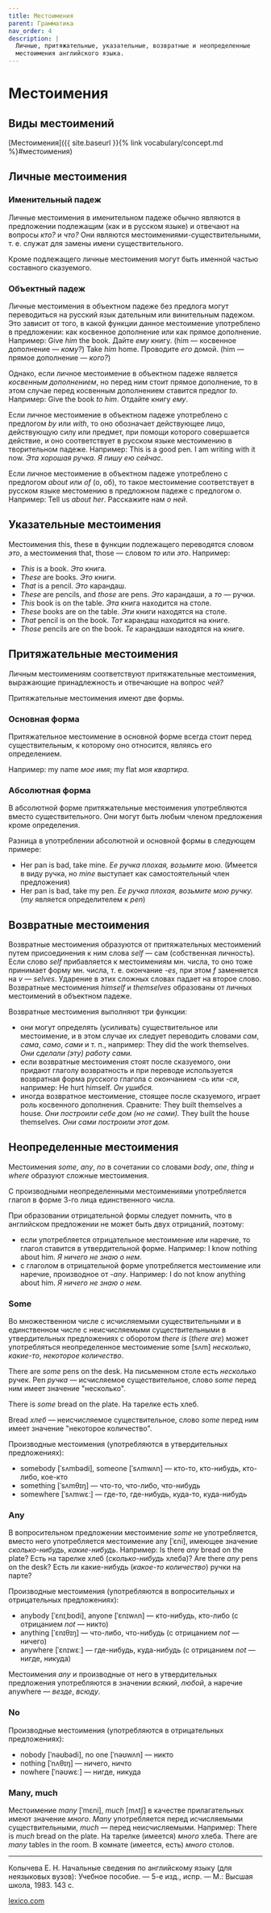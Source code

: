 ```yaml
---
title: Местоимения
parent: Грамматика
nav_order: 4
description: |
  Личные, притяжательные, указательные, возвратные и неопределенные
  местоимения английского языка.
---
```


# Местоимения


## Виды местоимений


[Местоимения]({{ site.baseurl }}{% link vocabulary/concept.md %}#местоимения)


## Личные местоимения


### Именительный падеж

Личные местоимения в именительном падеже обычно являются в предложении
подлежащим (как и в русском языке) и отвечают на вопросы *кто?* и
*что?* Они являются местоимениями-существительными, т. е.  служат для
замены имени существительного.

Кроме подлежащего личные местоимения могут быть именной частью
составного сказуемого.


### Объектный падеж

Личные местоимения в объектном падеже без предлога могут переводиться
на русский язык дательным или винительным падежом.  Это зависит от
того, в какой функции данное местоимение употреблено в предложении:
как косвенное дополнение или как прямое дополнение.  Например: Give
*him* the book.  Дайте *ему* книгу.  (him — косвенное дополнение —
*кому?*) Take *him* home.  Проводите *его* домой.  (him — прямое
дополнение — *кого?*)

Однако, если личное местоимение в объектном падеже является *косвенным
дополнением*, но перед ним стоит прямое дополнение, то в этом случае
перед косвенным дополнением ставится предлог *to*.  Например: Give the
book *to him*.  Отдайте книгу *ему*.

Если личное местоимение в объектном падеже употреблено с предлогом
*by* или *with*, то оно обозначает действующее лицо, действующую силу
или предмет, при помощи которого совершается действие, и оно
соответствует в русском языке местоимению в творительном падеже.
Например: This is a good pen.  I am writing with it now.  *Эта хорошая
ручка*.  *Я пишу ею сейчас*.

Если личное местоимение в объектном падеже употреблено с предлогом
*about* или *of* (о, об), то такое местоимение соответствует в русском
языке местомению в предложном падеже с предлогом *о*. Например: Tell
us *about her*.  Расскажите нам *о ней*.


## Указательные местоимения

Местоимения this, these в функции подлежащего переводятся словом
*это*, а местоимения that, those — словом *то* или *это*.  Например:

- *This* is a book.  *Это* книга.
- *These* are books.  *Это* книги.
- *That* is a pencil.  *Это* карандаш.
- *These* are pencils, and *those* are pens.  *Это* карандаши, a *то*
  — ручки.
- *This* book is on the table.  *Эта* книга находится на столе.
- *These* books are on the table.  *Эти* книги находятся на столе.
- *That* pencil is on the book.  *Тот* карандаш находится на книге.
- *Those* pencils are on the book.  *Те* карандаши находятся на книге.


## Притяжательные местоимения

Личным местоимениям соответствуют притяжательные местоимения,
выражающие принадлежность и отвечающие на вопрос *чей?*

Притяжательные местоимения имеют две формы.


### Основная форма

Притяжательное местоимение в основной форме всегда стоит перед
существительным, к которому оно относится, являясь его определением.

Например: my name *мое имя*; my flat *моя квартира*.


### Абсолютная форма

В абсолютной форме притяжательные местоимения употребляются вместо
существительного.  Они могут быть любым членом предложения кроме
определения.

Разница в употреблении абсолютной и основной формы в следующем
примере:
- Her pan is bad, take mine.  *Ее ручка плохая, возьмите мою.*
  (Имеется в виду ручка, но *mine* выступает как самостоятельный член
  предложения)
- Her pan is bad, take my pen.  *Ее ручка плохая, возьмите мою ручку.*
  (*my* является определителем к *pen*)


## Возвратные местоимения

Возвратные местоимения образуются от притяжательных местоимений путем
присоединения к ним слова *self* — сам (собственная личность).  Если
слово *self* прибавляется к местоимениям мн. числа, то оно тоже
принимает форму мн. числа, т. е. окончание *-es*, при этом *f*
заменяется на *v* — *selves*.  Ударение в этих сложных словах падает
на второе слово.  Возвратные местоимения *himself* и *themselves*
образованы от личных местоимений в объектном падеже.

Возвратные местоимения выполняют три функции:
- они могут определять (усиливать) существительное или местоимение, и
  в этом случае их следует переводить словами *сам*, *сама*, *само*,
  *сами* и т. п., например: They did the work themselves. *Они сделали
  (эту) работу сами.*
- если возвратные местоимения стоят после сказуемого, они придают
  глаголу возвратность и при переводе используется возвратная форма
  русского глагола с окончанием *-сь* или *-ся*, например: He hurt
  himself.  *Он ушибся.*
- иногда возвратное местоимение, стоящее после сказуемого, играет роль
  косвенного дополнения. Сравните: They built themselves a house.
  *Они построили себе дом (но не сами).* They built the house
  themselves.  *Они сами построили этот дом.*


## Неопределенные местоимения


Местоимения *some*, *any*, *no* в сочетании со словами *body*, *one*,
*thing* и *where* образуют сложные местоимения.

С производными неопределенными местоимениями употребляется глагол в
форме 3-го лица единственного числа.

При образовании отрицательной формы следует помнить, что в английском
предложении не может быть двух отрицаний, поэтому:
- если употребляется отрицательное местоимение или наречие, то глагол
  ставится в утвердительной форме.  Например: I know nothing about
  him.  *Я ничего не знаю о нем*.
- с глаголом в отрицательной форме употребляется местоимение или
  наречие, производное от *-any*.  Например: I do not know anything
  about him.  *Я ничего не знаю о нем*.


### Some

Во множественном числе с исчисляемыми существительными и в
единственном числе с неисчисляемыми существительными в утвердительных
предложениях с оборотом *there is* (*there are*) может употребляться
неопределенное местоимение some [sʌm] *несколько*, *какие-то*,
*некоторое количество*.

There are *some* pens on the desk.  На письменном столе есть
*несколько* ручек.  Pen *ручка* — исчисляемое существительное, слово
*some* перед ним имеет значение "несколько".

There is *some* bread on the plate.  На тарелке есть хлеб.

Bread *хлеб* — неисчисляемое существительное, слово *some* перед ним
имеет значение "некоторое количество".

Производные местоимения (употребляются в утвердительных предложениях):
- somebody [ˈsʌmbədi], someone [ˈsʌmwʌn] — кто-то, кто-нибудь,
  кто-либо, кое-кто
- something [ˈsʌmθɪŋ] — что-то, что-либо, что-нибудь
- somewhere [ˈsʌmwɛː] — где-то, где-нибудь, куда-то, куда-нибудь


### Any

В вопросительном предложении местоимение *some* не употребляется,
вместо него употребляется местоимение any [ˈɛni], имеющее значение
*сколько-нибудь*, *какие-нибудь*.  Например: Is there *any* bread on
the plate?  Есть на тарелке хлеб (*сколько-нибудь* хлеба)?  Are there
*any* pens on the desk?  Есть ли какие-нибудь (*какое-то количество*)
ручки на парте?

Производные местоимения (употребляются в вопросительных и
отрицательных предложениях):
- anybody [ˈɛnɪˌbɒdi], anyone [ˈɛnɪwʌn] — кто-нибудь, кто-либо (с
  отрицанием *not* — никто)
- anything [ˈɛnɪθɪŋ] — что-либо, что-нибудь (с отрицанием *not* —
  ничего)
- anywhere [ˈɛnɪwɛː] — где-нибудь, куда-нибудь (с отрицанием *not* —
  нигде, никуда)
  
Местоимения *any* и производные от него в утвердительных предложения
употребляются в значении *всякий*, *любой*, а наречие anywhere —
*везде*, *всюду*.


### No

Производные местоимения (употребляются в отрицательных предложениях):
- nobody [ˈnəʊbədi], no one [ˈnəʊwʌn] — никто
- nothing [ˈnʌθɪŋ] — ничего, ничто
- nowhere [ˈnəʊwɛː] — нигде, никуда


### Many, much

Местоимение *many* [ˈmɛni], *much* [mʌtʃ] в качестве прилагательных
имеют значение *много*.  *Many* употребляется перед исчисляемыми
существительными, *much* — перед неисчисляемыми.  Например: There is
*much* bread on the plate.  На тарелке (имеется) *много* хлеба.  There
are *many* tables in the room.  В комнате (имеется, есть) *много*
столов.


---

Колычева Е. Н.  Начальные сведения по английскому языку (для
неязыковых вузов): Учебное пособие. — 5-е изд., испр. — М.: Высшая
школа, 1983. 143 с.

[lexico.com](https://www.lexico.com/)

